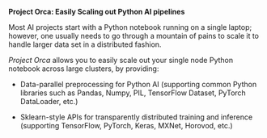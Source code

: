 

**Project Orca: Easily Scaling out Python AI pipelines**

Most AI projects start with a Python notebook running on a single laptop; however, one usually needs to go through a mountain of pains to scale it to handle larger data set in a distributed fashion. 

_Project Orca_ allows you to easily scale out your single node Python notebook across large clusters, by providing:

* Data-parallel preprocessing for Python AI (supporting common Python libraries such as Pandas, Numpy, PIL, TensorFlow Dataset, PyTorch DataLoader, etc.)

* Sklearn-style APIs for transparently distributed training and inference (supporting TensorFlow, PyTorch, Keras, MXNet, Horovod, etc.)
